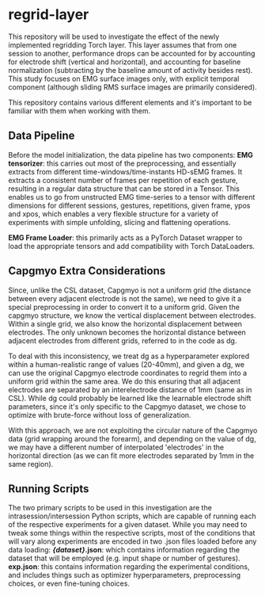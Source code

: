 # regrid-layer
This repository will be used to investigate the effect of the newly implemented regridding Torch layer. This layer assumes that from one session to another, performance drops can be accounted for by accounting for electrode shift (vertical and horizontal), and accounting for baseline normalization (subtracting by the baseline amount of activity besides rest). This study focuses on EMG surface images only, with explicit temporal component (although sliding RMS surface images are primarily considered).

This repository contains various different elements and it's important to be familiar with them when working with them.

## Data Pipeline
Before the model initialization, the data pipeline has two components:
__EMG tensorizer__: this carries out most of the preprocessing, and essentially extracts from different time-windows/time-instants HD-sEMG frames. It extracts a consistent number of frames per repetition of each gesture, resulting in a regular data structure that can be stored in a Tensor. This enables us to go from unstructed EMG time-series to a tensor with different dimensions for different sessions, gestures, repetitions, given frame, ypos and xpos, which enables a very flexible structure for a variety of experiments with simple unfolding, slicing and flattening operations.  

__EMG Frame Loader__: this primarily acts as a PyTorch Dataset wrapper to load the appropriate tensors and add compatibility with Torch DataLoaders.


## Capgmyo Extra Considerations
Since, unlike the CSL dataset, Capgmyo is not a uniform grid (the distance between every adjacent electrode is not the same), we need to give it a special preprocessing in order to convert it to a uniform grid. Given the capgmyo structure, we know the vertical displacement between electrodes. Within a single grid, we also know the horizontal displacement between electrodes. The only unknown becomes the horizontal distance between adjacent electrodes from different grids, referred to in the code as dg.

To deal with this inconsistency, we treat dg as a hyperparameter explored within a human-realistic range of values (20-40mm), and given a dg, we can use the original Capgmyo electrode coordinates to regrid them into a uniform grid within the same area. We do this ensuring that all adjacent electrodes are separated by an interelectrode distance of 1mm (same as in CSL). While dg could probably be learned like the learnable electrode shift parameters, since it's only specific to the Capgmyo dataset, we chose to optimize with brute-force without loss of generalization.

With this approach, we are not exploiting the circular nature of the Capgmyo data (grid wrapping around the forearm), and depending on the value of dg, we may have a different number of interpolated 'electrodes' in the horizontal direction (as we can fit more electrodes separated by 1mm in the same region).

## Running Scripts
The two primary scripts to be used in this investigation are the intrasession/intersession Python scripts, which are capable of running each of the respective experiments for a given dataset. While you may need to tweak some things within the respective scripts, most of the conditions that will vary along experiments are encoded in two .json files loaded before any data loading:
___{dataset}_.json__: which contains information regarding the dataset that will be employed (e.g. input shape or number of gestures).
__exp.json__: this contains information regarding the experimental conditions, and includes things such as optimizer hyperparameters, preprocessing choices, or even fine-tuning choices.


